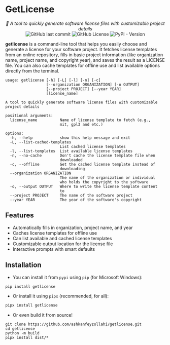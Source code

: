 # GetLicense

<p align="center"><em>📖 A tool to quickly generate software license files with customizable project details</em>
    <br>
    <img alt="GitHub last commit" src="https://img.shields.io/github/last-commit/ashkanfeyzollahi/getlicense">
    <img alt="GitHub License" src="https://img.shields.io/github/license/ashkanfeyzollahi/getlicense">
    <img alt="PyPI - Version" src="https://img.shields.io/pypi/v/getlicense">
</p>

**getlicense** is a command-line tool that helps you easily choose and generate a license for your software project. It fetches license templates from an online repository, fills in basic project information (like organization name, project name, and copyright year), and saves the result as a LICENSE file. You can also cache templates for offline use and list available options directly from the terminal.

```
usage: getlicense [-h] [-L] [-l] [-n] [-c]
                  [--organization ORGANIZATION] [-o OUTPUT]
                  [--project PROJECT] [--year YEAR]
                  [license_name]

A tool to quickly generate software license files with customizable project details

positional arguments:
  license_name          Name of license template to fetch (e.g.,
                        mit, gpl3 and etc.)

options:
  -h, --help            show this help message and exit
  -L, --list-cached-templates
                        List cached license templates
  -l, --list-templates  List available license templates
  -n, --no-cache        Don't cache the license template file when
                        downloaded
  -c, --offline         Get the cached license template instead of
                        downloading
  --organization ORGANIZATION
                        The name of the organization or individual
                        who holds the copyright to the software
  -o, --output OUTPUT   Where to write the license template content
                        to
  --project PROJECT     The name of the software project
  --year YEAR           The year of the software's copyright
```

## Features

* Automatically fills in organization, project name, and year
* Caches license templates for offline use
* Can list available and cached license templates
* Customizable output location for the license file
* Interactive prompts with smart defaults

## Installation

- You can install it from `pypi` using `pip` (for Microsoft Windows):

```bash
pip install getlicense
```

- Or install it using `pipx` (recommended, for all):

```bash
pipx install getlicense 
```

- Or even build it from source!

```
git clone https://github.com/ashkanfeyzollahi/getlicense.git
cd getlicense
python -m build
pipx install dist/*
```